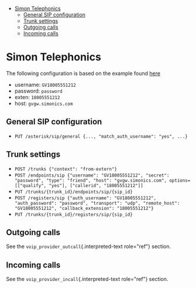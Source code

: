 -   [Simon Telephonics](#simon-telephonics)
    -   [General SIP configuration](#general-sip-configuration)
    -   [Trunk settings](#trunk-settings)
    -   [Outgoing calls](#outgoing-calls)
    -   [Incoming calls](#incoming-calls)

Simon Telephonics
=================

The following configuration is based on the example found
[here](http://support.simonics.com/support/solutions/articles/3000033840-asterisk-sip-conf)

-   username: `GV18005551212`
-   password: `password`
-   exten: `18005551212`
-   host: `gvgw.simonics.com`

General SIP configuration
-------------------------

-   `PUT /asterisk/sip/general {..., "match_auth_username": "yes", ...}`

Trunk settings
--------------

-   `POST /trunks {"context": "from-extern"}`
-   `POST /endpoints/sip {"username": "GV18005551212", "secret": "password", "type": "friend", "host": "gvgw.simonics.com", options=[["qualify", "yes"], ["callerid", "18005551212"]]`
-   `PUT /trunks/{trunk_id}/endpoints/sip/{sip_id}`
-   `POST /registers/sip {"auth_username": "GV18005551212", "auth_password": "password", "transport": "udp", "remote_host": "GV18005551212", "callback_extension": "18005551212"}`
-   `PUT /trunks/{trunk_id}/registers/sip/{sip_id}`

Outgoing calls
--------------

See the `voip_provider_outcall`{.interpreted-text role="ref"} section.

Incoming calls
--------------

See the `voip_provider_incall`{.interpreted-text role="ref"} section.
